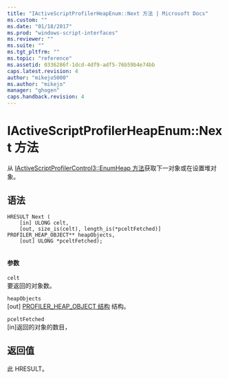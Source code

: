 ```yaml
---
title: "IActiveScriptProfilerHeapEnum::Next 方法 | Microsoft Docs"
ms.custom: ""
ms.date: "01/18/2017"
ms.prod: "windows-script-interfaces"
ms.reviewer: ""
ms.suite: ""
ms.tgt_pltfrm: ""
ms.topic: "reference"
ms.assetid: 0336286f-1dcd-4df9-adf5-76b59b4e74bb
caps.latest.revision: 4
author: "mikejo5000"
ms.author: "mikejo"
manager: "ghogen"
caps.handback.revision: 4
---
```

# IActiveScriptProfilerHeapEnum::Next 方法
从 [IActiveScriptProfilerControl3::EnumHeap 方法](../../winscript/reference/iactivescriptprofilercontrol3-enumheap-method.md)获取下一对象或在设置堆对象。  
  
## 语法  
  
```  
HRESULT Next (  
    [in] ULONG celt,  
    [out, size_is(celt), length_is(*pceltFetched)] PROFILER_HEAP_OBJECT** heapObjects,   
    [out] ULONG *pceltFetched);  
  
```  
  
#### 参数  
 `celt`  
 要返回的对象数。  
  
 `heapObjects`  
 \[out\] [PROFILER\_HEAP\_OBJECT 结构](../../winscript/reference/profiler-heap-object-structure.md) 结构。  
  
 `pceltFetched`  
 \[in\]返回的对象的数目，  
  
## 返回值  
 此 HRESULT。